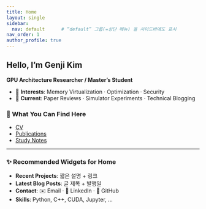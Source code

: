 ```yaml
---
title: Home
layout: single
sidebar:
  nav: default      # “default” 그룹(=상단 메뉴) 을 사이드바에도 표시
nav_order: 1
author_profile: true
---
```


## Hello, I’m Genji Kim  
**GPU Architecture Researcher / Master’s Student**

- 🔬 **Interests**: Memory Virtualization · Optimization · Security  
- 🚧 **Current**: Paper Reviews · Simulator Experiments · Technical Blogging

### 📌 What You Can Find Here
- [CV](/cv/)  
- [Publications](/publications/)  
- [Study Notes](/notes/)

---

### ✨ Recommended Widgets for Home
- **Recent Projects**: 짧은 설명 + 링크  
- **Latest Blog Posts**: 글 제목 + 발행일  
- **Contact**: ✉️ Email · 🔗 LinkedIn · 🐙 GitHub  
- **Skills**: Python, C++, CUDA, Jupyter, …  
